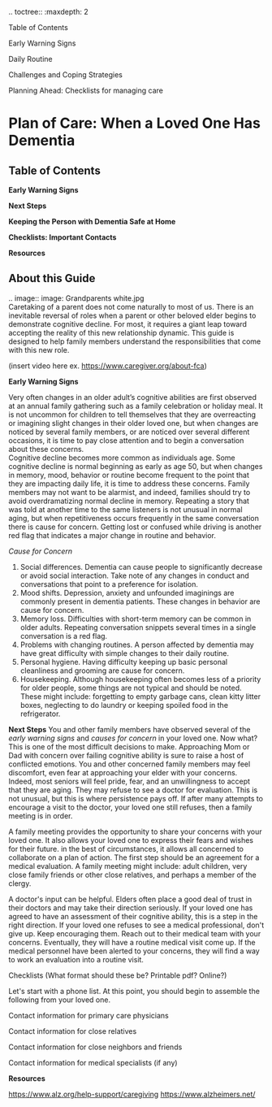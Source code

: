 
.. toctree::
   :maxdepth: 2
   
   Table of Contents
   
   Early Warning Signs 
   
   Daily Routine
   
   Challenges and Coping Strategies
   
   Planning Ahead: Checklists for managing care

 Plan of Care: When a Loved One Has Dementia 
 ===========================================
 Table of Contents
-------------------
**Early Warning Signs**

**Next Steps**

**Keeping the Person with Dementia Safe at Home**

**Checklists: Important Contacts**

**Resources**

About this Guide 
----------------
.. image:: image: Grandparents white.jpg  
   Caretaking of a parent does not come naturally to most of us.  There is an inevitable reversal of roles when a parent or other beloved elder begins to demonstrate cognitive decline. For most, it requires a giant leap toward accepting the reality of this new relationship dynamic. This guide is designed to help family members understand the responsibilities that come with this new role.
   
   (insert video here ex. https://www.caregiver.org/about-fca)

**Early Warning Signs**

Very often changes in an older adult’s cognitive abilities are first observed at an annual family gathering such as a family celebration or holiday meal.  It is not uncommon for children to tell themselves that they are overreacting or imagining slight changes in their older loved one, but when changes are noticed by several family members, or are noticed over several different occasions, it is time to pay close attention and to begin a conversation about these concerns.  
Cognitive decline becomes more common as individuals age.  Some cognitive decline is normal beginning as early as age 50, but when changes in memory, mood, behavior or routine become frequent to the point that they are impacting daily life, it is time to address these concerns.  Family members may not want to be alarmist, and indeed, families should try to avoid overdramatizing normal decline in memory.  Repeating a story that was told at another time to the same listeners is not unusual in normal aging, but when repetitiveness occurs frequently in the same conversation there is cause for concern.  Getting lost or confused while driving is another red flag that indicates a major change in routine and behavior.

*Cause for Concern*
1. Social differences.  Dementia can cause people to significantly decrease or avoid social interaction. Take note of any changes in conduct and conversations that point to a preference for isolation. 
2. Mood shifts. Depression, anxiety and unfounded imaginings are commonly present in dementia patients. These changes in behavior are cause for concern.
3. Memory loss. Difficulties with short-term memory can be common in older adults. Repeating conversation snippets several times in a single conversation is a red flag.
4. Problems with changing routines. A person affected by dementia may have great difficulty with simple changes to their daily routine. 
5. Personal hygiene. Having difficulty keeping up basic personal cleanliness and grooming are cause for concern.
6. Housekeeping.  Although housekeeping often becomes less of a priority for older people, some things are not typical and should be noted.  These might include: forgetting to empty garbage cans, clean kitty litter boxes, neglecting to do laundry or keeping spoiled food in the refrigerator.  

**Next Steps**
You and other family members have observed several of the *early warning signs* and *causes for concern* in your loved one. Now what? This is one of the most difficult decisions to make.  Approaching Mom or Dad with concern over failing cognitive ability is sure to raise a host of conflicted emotions.  You and other concerned family members may feel discomfort, even fear at approaching your elder with your concerns.  Indeed, most seniors will feel pride, fear, and an unwillingness to accept that they are aging.  They may refuse to see a doctor for evaluation.  This is not unusual, but this is where persistence pays off.  If after many attempts to encourage a visit to the doctor, your loved one still refuses, then a family meeting is in order. 

A family meeting provides the opportunity to share your concerns with your loved one.  It also allows your loved one to express their fears and wishes for their future. in the best of circumstances, it allows all concerned to collaborate on a plan of action.  The first step should be an agreement for a medical evaluation.  A family meeting might include: adult children, very close family friends or other close relatives, and perhaps a member of the clergy.

A doctor's input can be helpful. Elders often place a good deal of trust in their doctors and may take their direction seriously. If your loved one has agreed to have an assessment of their cognitive ability, this is a step in the right direction.  If your loved one refuses to see a medical professional, don't give up.  Keep encouraging them.  Reach out to their medical team with your concerns. Eventually, they will have a routine medical visit come up.  If the medical personnel have been alerted to your concerns, they will find a way to work an evaluation into a routine visit.  


Checklists  (What format should these be?  Printable pdf? Online?)

 Let's start with a phone list.
 At this point, you should begin to assemble the following from your loved one.

 Contact information for primary care physicians

 Contact information for close relatives

 Contact information for close neighbors and friends

 Contact information for medical specialists (if any)

**Resources**

https://www.alz.org/help-support/caregiving
https://www.alzheimers.net/



